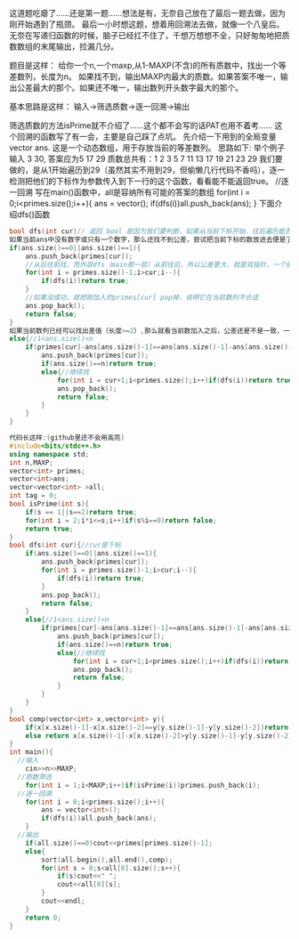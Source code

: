 这道题吃瘪了……还是第一题……想法是有，无奈自己放在了最后一题去做，因为刚开始遇到了瓶颈。
最后一小时想这题，想着用回溯法去做，就像一个八皇后。
无奈在写递归函数的时候，脑子已经扛不住了，千想万想想不全，只好匆匆地把质数数组的末尾输出，捡漏几分。

题目是这样：
给你一个n,一个maxp,从1-MAXP(不含)的所有质数中，找出一个等差数列，长度为n。
如果找不到，输出MAXP内最大的质数。如果答案不唯一，输出公差最大的那个。如果还不唯一，输出数列开头数字最大的那个。

基本思路是这样：
输入->筛选质数->逐一回溯->输出

筛选质数的方法isPrime就不介绍了……这个都不会写的话PAT也用不着考……
这个回溯的函数写了有一会，主要是自己踩了点坑。
先介绍一下用到的全局变量 vector<int> ans. 这是一个动态数组，用于存放当前的等差数列。
思路如下:
举个例子 输入 3 30, 答案应为5 17 29
质数总共有：1 2 3 5 7 11 13 17 19 21 23 29
我们要做的，是从1开始遍历到29（虽然其实不用到29，但偷懒几行代码不香吗），逐一检测把他们的下标作为参数传入到下一行的这个函数，看看能不能返回true。
//逐一回溯 写在main()函数中，all是容纳所有可能的答案的数组
	for(int i = 0;i<primes.size();i++){
		ans = vector<int>();
		if(dfs(i))all.push_back(ans);
	}
下面介绍dfs()函数
```cpp
bool dfs(int cur)// 返回 bool 是因为我们要判断，如果从当前下标开始，往后遍历能否找到满足要求的数列（等差，长度为n），如果可以，返回true，不行返回false.
如果当前ans中没有数字或只有一个数字，那么还找不到公差，尝试把当前下标的数放进去便是了。
if(ans.size()==0||ans.size()==1){
	ans.push_back(primes[cur]);
	//从后往前找，而外层dfs（main那一层）从前往后，所以公差更大，就是双指针，一个指向头部，一个指向尾部，往中间靠拢。
	for(int i = primes.size()-1;i>cur;i--){
		if(dfs(i))return true;
	}
	//如果没成功，就把刚加入的primes[cur] pop掉，说明它在当前数列不合适
	ans.pop_back();
	return false;
}
如果当前数列已经可以找出差值（长度>=2）,那么就看当前数加入之后，公差还是不是一致，一致的话，从当前数下一个开始继续找，直到数列长度变为n
else{//1<ans.size()<n
	if(primes[cur]-ans[ans.size()-1]==ans[ans.size()-1]-ans[ans.size()-2]){//与末尾数的差值跟公差一致，加入ans，如果size没到，向后继续寻找
		ans.push_back(primes[cur]);
		if(ans.size()==n)return true;
		else{//继续找 
			for(int i = cur+1;i<primes.size();i++)if(dfs(i))return true;
			ans.pop_back();
			return false;
		}
	}
}
```
```cpp
代码长这样:(github里还不会用高亮)
#include<bits/stdc++.h>
using namespace std;  
int n,MAXP;
vector<int> primes;
vector<int>ans;
vector<vector<int> >all;
int tag = 0;
bool isPrime(int s){
	if(s == 1||s==2)return true;
	for(int i = 2;i*i<=s;i++)if(s%i==0)return false;
	return true;
}
bool dfs(int cur){//cur是下标
	if(ans.size()==0||ans.size()==1){
		ans.push_back(primes[cur]);
		for(int i = primes.size()-1;i>cur;i--){
			if(dfs(i))return true;
		}
		ans.pop_back();
		return false;
	}
	else{//1<ans.size()<n
		if(primes[cur]-ans[ans.size()-1]==ans[ans.size()-1]-ans[ans.size()-2]){
			ans.push_back(primes[cur]);
			if(ans.size()==n)return true;
			else{//继续找 
				for(int i = cur+1;i<primes.size();i++)if(dfs(i))return true;
				ans.pop_back();
				return false;
			}
		}
	}
}
bool comp(vector<int> x,vector<int> y){
	if(x[x.size()-1]-x[x.size()-2]==y[y.size()-1]-y[y.size()-2])return x[0]>y[0];
	else return x[x.size()-1]-x[x.size()-2]>y[y.size()-1]-y[y.size()-2];
}
int main(){
  //输入
	cin>>n>>MAXP;
  //质数筛选
	for(int i = 1;i<MAXP;i++)if(isPrime(i))primes.push_back(i);
  //逐一回溯
	for(int i = 0;i<primes.size();i++){
		ans = vector<int>();
		if(dfs(i))all.push_back(ans);
	}
  //输出
	if(all.size()==0)cout<<primes[primes.size()-1];
	else{
		sort(all.begin(),all.end(),comp);
		for(int s = 0;s<all[0].size();s++){
			if(s)cout<<" ";
			cout<<all[0][s];
		}
		cout<<endl;
	}
	return 0;
}
```
